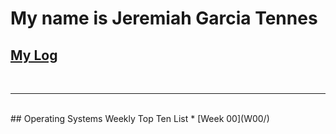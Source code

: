 # My name is Jeremiah Garcia Tennes

## [My Log](https://raw.githubusercontent.com/jeremiahtennes/os202/master/TXT/mylog.txt)
<br>
<hr>
<br>
## Operating Systems Weekly Top Ten List
* [Week 00](W00/)
